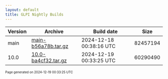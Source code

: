 ```yaml
---
layout: default
title: GLPI Nightly Builds
---
```


Version|Archive|Build date|Size
---|---|---|---
main|[main-b56a78b.tar.gz](main-b56a78b.tar.gz)|2024-12-18 00:38:16 UTC|82457194
10.0|[10.0-ba4cf32.tar.gz](10.0-ba4cf32.tar.gz)|2024-12-19 00:33:25 UTC|60290490

<font size="1">Page generated on 2024-12-19 00:33:25 UTC</font>
